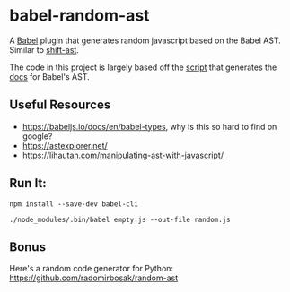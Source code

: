 # babel-random-ast
A [Babel](https://github.com/babel/babel/) plugin that generates random javascript based on the Babel AST. Similar to [shift-ast](https://shift-ast.org/).

The code in this project is largely based off the [script](https://github.com/babel/babel/blob/main/packages/babel-types/scripts/generators/docs.js) that generates the [docs](https://babeljs.io/docs/en/babel-types) for Babel's AST.

## Useful Resources
- https://babeljs.io/docs/en/babel-types, why is this so hard to find on google?
- https://astexplorer.net/
- https://lihautan.com/manipulating-ast-with-javascript/

## Run It:
```npm install --save-dev babel-cli```

```./node_modules/.bin/babel empty.js --out-file random.js```

## Bonus
Here's a random code generator for Python: https://github.com/radomirbosak/random-ast